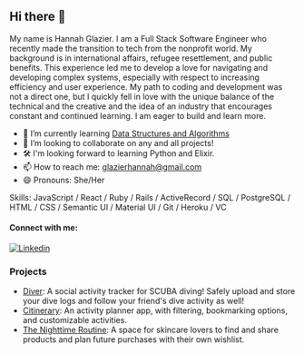 ## Hi there 👋  

My name is Hannah Glazier. I am a Full Stack Software Engineer who recently made the transition to tech from the nonprofit world. My background is in international affairs, refugee resettlement, and public benefits. This experience led me to develop a love for navigating and developing complex systems, especially with respect to increasing efficiency and user experience. My path to coding and development was not a direct one, but I quickly fell in love with the unique balance of the technical and the creative and the idea of an industry that encourages constant and continued learning. I am eager to build and learn more.


- 🌱 I’m currently learning [Data Structures and Algorithms](https://www.udemy.com/course/js-algorithms-and-data-structures-masterclass/)
- 👯 I’m looking to collaborate on any and all projects!
- 🛠 I'm looking forward to learning Python and Elixir.
- 📫 How to reach me: <glazierhannah@gmail.com>
- 😄 Pronouns: She/Her

Skills: JavaScript / React / Ruby / Rails / ActiveRecord / SQL / PostgreSQL / HTML / CSS / Semantic UI / Material UI / Git / Heroku / VC

#### Connect with me:
<a href="https://www.linkedin.com/in/hannah-glazier-3a214a231/">
  <img
    alt="Linkedin"
    src="https://img.shields.io/badge/LinkedIn-0077B5?style=for-the-badge&logo=linkedin&logoColor=white"
  />
</a>

### Projects
- [Diver](https://github.com/HannahGlazier/diver): A social activity tracker for SCUBA diving! Safely upload and store your dive logs and follow your friend's dive activity as well!
- [Citinerary](https://github.com/opomeroy26/Citinerary): An activity planner app, with filtering, bookmarking options, and customizable activities. 
- [The Nighttime Routine](https://github.com/HannahGlazier/the-nighttime-routine-frontend/tree/main/nighttime-routine-frontend): A space for skincare lovers to find and share products and plan future purchases with their own wishlist. 
